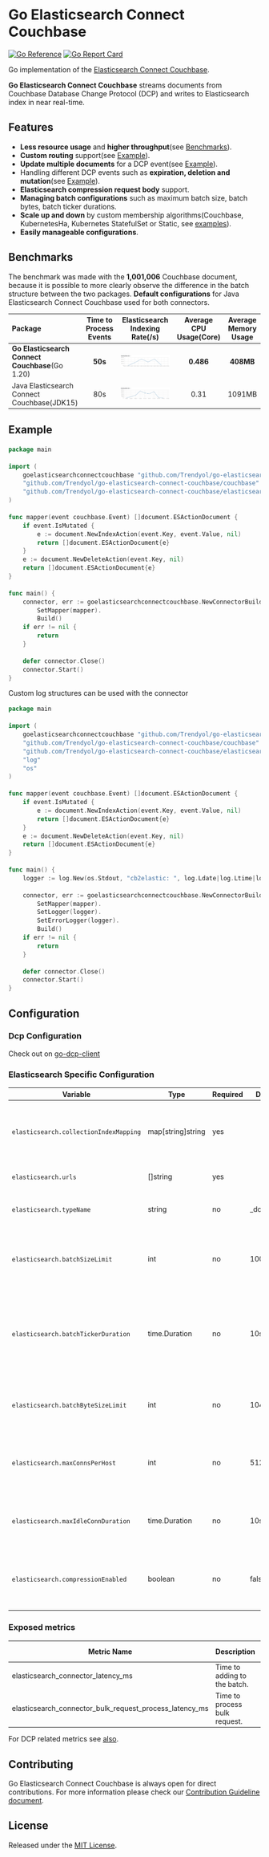 # Go Elasticsearch Connect Couchbase

[![Go Reference](https://pkg.go.dev/badge/github.com/Trendyol/go-elasticsearch-connect-couchbase.svg)](https://pkg.go.dev/github.com/Trendyol/go-elasticsearch-connect-couchbase) [![Go Report Card](https://goreportcard.com/badge/github.com/Trendyol/go-elasticsearch-connect-couchbase)](https://goreportcard.com/report/github.com/Trendyol/go-elasticsearch-connect-couchbase)

Go implementation of
the [Elasticsearch Connect Couchbase](https://github.com/couchbase/couchbase-elasticsearch-connector).

**Go Elasticsearch Connect Couchbase** streams documents from Couchbase Database Change Protocol (DCP) and writes to
Elasticsearch index in near real-time.

## Features

* **Less resource usage** and **higher throughput**(see [Benchmarks](#benchmarks)).
* **Custom routing** support(see [Example](#example)).
* **Update multiple documents** for a DCP event(see [Example](#example)).
* Handling different DCP events such as **expiration, deletion and mutation**(see [Example](#example)).
* **Elasticsearch compression request body** support.
* **Managing batch configurations** such as maximum batch size, batch bytes, batch ticker durations.
* **Scale up and down** by custom membership algorithms(Couchbase, KubernetesHa, Kubernetes StatefulSet or
  Static, see [examples](https://github.com/Trendyol/go-dcp-client#examples)).
* **Easily manageable configurations**.

## Benchmarks

The benchmark was made with the  **1,001,006** Couchbase document, because it is possible to more clearly observe the
difference in the batch structure between the two packages. **Default configurations** for Java Elasticsearch Connect Couchbase
used for both connectors.

| Package                                         | Time to Process Events | Elasticsearch Indexing Rate(/s) | Average CPU Usage(Core) | Average Memory Usage |
|:------------------------------------------------|:----------------------:|:-------------------------------:|:-----------------------:|:--------------------:|
| **Go Elasticsearch Connect Couchbase**(Go 1.20) |        **50s**         |    ![go](./benchmark/go.png)    |        **0.486**        |      **408MB**       
| Java Elasticsearch Connect Couchbase(JDK15)     |          80s           |   ![go](./benchmark/java.png)   |          0.31           |        1091MB         

## Example

```go
package main

import (
	goelasticsearchconnectcouchbase "github.com/Trendyol/go-elasticsearch-connect-couchbase"
	"github.com/Trendyol/go-elasticsearch-connect-couchbase/couchbase"
	"github.com/Trendyol/go-elasticsearch-connect-couchbase/elasticsearch/document"
)

func mapper(event couchbase.Event) []document.ESActionDocument {
	if event.IsMutated {
		e := document.NewIndexAction(event.Key, event.Value, nil)
		return []document.ESActionDocument{e}
	}
	e := document.NewDeleteAction(event.Key, nil)
	return []document.ESActionDocument{e}
}

func main() {
	connector, err := goelasticsearchconnectcouchbase.NewConnectorBuilder("config.yml").
		SetMapper(mapper).
		Build()
	if err != nil {
		return
	}

	defer connector.Close()
	connector.Start()
}

```

Custom log structures can be used with the connector

```go
package main

import (
	goelasticsearchconnectcouchbase "github.com/Trendyol/go-elasticsearch-connect-couchbase"
	"github.com/Trendyol/go-elasticsearch-connect-couchbase/couchbase"
	"github.com/Trendyol/go-elasticsearch-connect-couchbase/elasticsearch/document"
	"log"
	"os"
)

func mapper(event couchbase.Event) []document.ESActionDocument {
	if event.IsMutated {
		e := document.NewIndexAction(event.Key, event.Value, nil)
		return []document.ESActionDocument{e}
	}
	e := document.NewDeleteAction(event.Key, nil)
	return []document.ESActionDocument{e}
}

func main() {
	logger := log.New(os.Stdout, "cb2elastic: ", log.Ldate|log.Ltime|log.Llongfile)

	connector, err := goelasticsearchconnectcouchbase.NewConnectorBuilder("config.yml").
		SetMapper(mapper).
		SetLogger(logger).
		SetErrorLogger(logger).
		Build()
	if err != nil {
		return
	}

	defer connector.Close()
	connector.Start()
}

```

## Configuration

### Dcp Configuration

Check out on [go-dcp-client](https://github.com/Trendyol/go-dcp-client#configuration)

### Elasticsearch Specific Configuration

| Variable                               | Type              | Required | Default  | Description                                                                                         |                                                           
|----------------------------------------|-------------------|----------|----------|-----------------------------------------------------------------------------------------------------|
| `elasticsearch.collectionIndexMapping` | map[string]string | yes      |          | Defines which Couchbase collection events will be written to which index                            |
| `elasticsearch.urls`                   | []string          | yes      |          | Elasticsearch connection urls                                                                       |
| `elasticsearch.typeName`               | string            | no       | _doc     | Defines Elasticsearch index type name                                                               |
| `elasticsearch.batchSizeLimit`         | int               | no       | 1000     | Maximum message count for batch, if exceed flush will be triggered.                                 |
| `elasticsearch.batchTickerDuration`    | time.Duration     | no       | 10s      | Batch is being flushed automatically at specific time intervals for long waiting messages in batch. |
| `elasticsearch.batchByteSizeLimit`     | int               | no       | 10485760 | Maximum size(byte) for batch, if exceed flush will be triggered.                                    |
| `elasticsearch.maxConnsPerHost`        | int               | no       | 512      | Maximum number of connections per each host which may be established                                |
| `elasticsearch.maxIdleConnDuration`    | time.Duration     | no       | 10s      | Idle keep-alive connections are closed after this duration.                                         | 
| `elasticsearch.compressionEnabled`     | boolean           | no       | false    | Compression can be used if message size is large, CPU usage may be affected.                        |

### Exposed metrics
| Metric Name                                             | Description                   | Labels | Value Type |
|---------------------------------------------------------|-------------------------------|--------|------------|
| elasticsearch_connector_latency_ms                      | Time to adding to the batch.  | N/A    | Gauge      |
| elasticsearch_connector_bulk_request_process_latency_ms | Time to process bulk request. | N/A    | Gauge      |

For DCP related metrics see [also](https://github.com/Trendyol/go-dcp-client#exposed-metrics).

## Contributing

Go Elasticsearch Connect Couchbase is always open for direct contributions. For more information please check
our [Contribution Guideline document](./CONTRIBUTING.md).

## License

Released under the [MIT License](LICENSE).